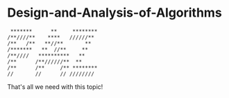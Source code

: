 # Design-and-Analysis-of-Algorithms

```
 *******      **     ********
/**////**    ****   //////** 
/**   /**   **//**       **  
/*******   **  //**     **   
/**////   **********   **    
/**      /**//////**  **     
/**      /**     /** ********
//       //      // //////// 

```
That's all we need with this topic!

